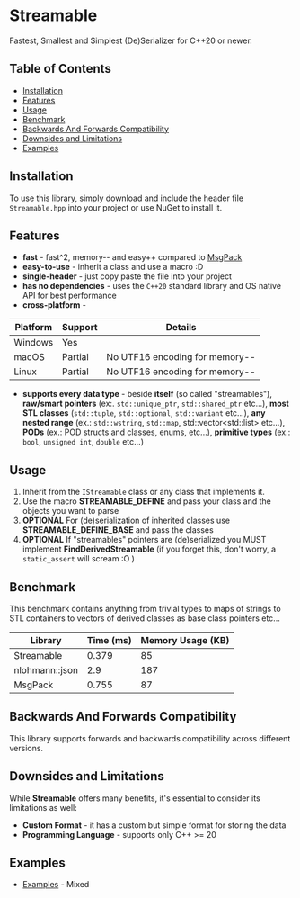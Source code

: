
# Streamable

Fastest, Smallest and Simplest (De)Serializer for C++20 or newer.

## Table of Contents

- [Installation](#installation)
- [Features](#features)
- [Usage](#usage)
- [Benchmark](#benchmark)
- [Backwards And Forwards Compatibility](#backwards-and-forwards-compatibility)
- [Downsides and Limitations](#downsides-and-limitations)
- [Examples](#examples)

## Installation

To use this library, simply download and include the header file `Streamable.hpp` into your project or use NuGet to install it.

## Features

- **fast** - fast^2, memory-- and easy++ compared to [MsgPack](https://msgpack.org/)
- **easy-to-use** - inherit a class and use a macro :D
- **single-header** - just copy paste the file into your project
- **has no dependencies** - uses the `C++20` standard library and OS native API for best performance
- **cross-platform** -

| Platform      | Support      | Details                        |
|---------------|--------------|--------------------------------|
| Windows       | Yes          |                                |
| macOS         | Partial      | No UTF16 encoding for memory-- |
| Linux         | Partial      | No UTF16 encoding for memory-- |

- **supports every data type** - beside **itself** (so called "streamables"), **raw/smart pointers** (ex:. `std::unique_ptr`, `std::shared_ptr` etc...), **most STL classes** (`std::tuple`, `std::optional`, `std::variant` etc...), **any nested range** (ex.: `std::wstring`, `std::map`, std::vector&lt;std::list&gt; etc...), **PODs** (ex.: POD structs and classes, enums, etc...), **primitive types** (ex.: `bool`, `unsigned int`, `double` etc...)

## Usage

1. Inherit from the `IStreamable` class or any class that implements it.
2. Use the macro **STREAMABLE_DEFINE** and pass your class and the objects you want to parse
3. **OPTIONAL** For (de)serialization of inherited classes use **STREAMABLE_DEFINE_BASE** and pass the classes
4. **OPTIONAL** If "streamables" pointers are (de)serialized you MUST implement **FindDerivedStreamable** (if you forget this, don't worry, a `static_assert` will scream :O )

## Benchmark

This benchmark contains anything from trivial types to maps of strings to STL containers to vectors of derived classes as base class pointers etc...

| Library           | Time (ms) | Memory Usage (KB) |
|-------------------|-----------|-------------------|
| Streamable        | 0.379     | 85                |
| nlohmann::json    | 2.9       | 187               |
| MsgPack           | 0.755     | 87                |

## Backwards And Forwards Compatibility

This library supports forwards and backwards compatibility across different versions.

## Downsides and Limitations

While **Streamable** offers many benefits, it's essential to consider its limitations as well:
-  **Custom Format** - it has a custom but simple format for storing the data
- **Programming Language** - supports only C++ >= 20

## Examples

- [Examples](https://github.com/ClaudiuHBann/Streamable/blob/master/Tests/Main.cpp) - Mixed
